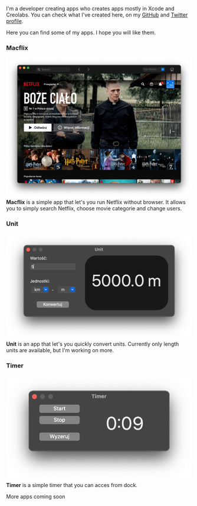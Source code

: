 I'm a developer creating apps who creates apps mostly in Xcode and Creolabs. You can check what I've created here, on my [GitHub](https://github.com/wiktorwojcik112) and [Twitter profile](https://twitter.com/WiktorW2). 

Here you can find some of my apps. I hope you will like them.

### Macflix
![Macflix](Macflix.png)
**Macflix** is a simple app that let's you run Netflix without browser. It allows you to simply search Netflix, choose movie categorie and change users.
### Unit
![Unit](Unit.png)
**Unit** is an app that let's you quickly convert units. Currently only length units are available, but I'm working on more.
### Timer
![Timer](Timer.png)
**Timer** is a simple timer that you can acces from dock.

More apps coming soon

